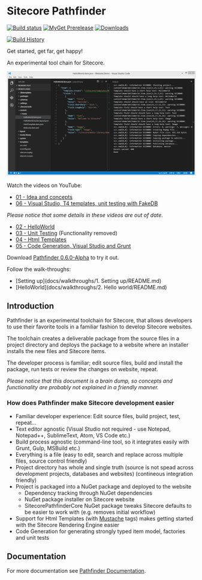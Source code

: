 # Sitecore Pathfinder

[![Build status](https://ci.appveyor.com/api/projects/status/21a8xc3s80mcic81?svg=true)](https://ci.appveyor.com/project/JakobChristensen/sitecore-pathfinder) [![MyGet Prerelease](https://img.shields.io/myget/sitecore-pathfinder/vpre/Sitecore.Pathfinder.svg?label=version)](https://www.myget.org/feed/sitecore-pathfinder/package/nuget/Sitecore.Pathfinder) [![Downloads](https://img.shields.io/myget/sitecore-pathfinder/dt/sitecore.pathfinder.svg?label=downloads)](https://www.myget.org/feed/sitecore-pathfinder/package/nuget/Sitecore.Pathfinder) 

[![Build History](https://ci-buildstats.azurewebsites.net/appveyor/chart/JakobChristensen/sitecore-pathfinder?branch=master&includeBuildsFromPullRequest=false)](https://ci.appveyor.com/project/JakobChristensen/sitecore-pathfinder) 

Get started, get far, get happy!

An experimental tool chain for Sitecore.

![Pathfinder](docs/img/SitecorePathfinder.png)
 
Watch the videos on YouTube:

* [01 - Idea and concepts](https://www.youtube.com/watch?v=TcJ0IoI7sVM)
* [06 - Visual Studio, T4 templates, unit testing with FakeDB](https://youtu.be/_v6-1NKgxT0)

_Please notice that some details in these videos are out of date._

* [02 - HelloWorld](https://www.youtube.com/watch?v=jQz5hAVOTzU)
* [03 - Unit Testing](https://www.youtube.com/watch?v=DWU6D7L8ykg) (Functionality removed) 
* [04 - Html Templates](https://www.youtube.com/watch?v=9aTGhW6ErYM)
* [05 - Code Generation, Visual Studio and Grunt](http://youtu.be/ZM3ve1WhwwQ)

Download [Pathfinder 0.6.0-Alpha](http://vsplugins.sitecore.net/Pathfinder/Sitecore.Pathfinder.zip) to 
try it out.

Follow the walk-throughs:

* [Setting up](docs/walkthroughs/1. Setting up/README.md)
* [HelloWorld](docs/walkthroughs/2. Hello world/README.md)


## Introduction
Pathfinder is an experimental toolchain for Sitecore, that allows developers to use their favorite tools 
in a familiar fashion to develop Sitecore websites.

The toolchain creates a deliverable package from the source files in a project directory and deploys 
the package to a website where an installer installs the new files and Sitecore items.

The developer process is familiar; edit source files, build and install the package, run tests or review the 
changes on website, repeat.

*Please notice that this document is a brain dump, so concepts and functionality are probably not explained 
in a friendly manner.*

### How does Pathfinder make Sitecore development easier
* Familiar developer experience: Edit source files, build project, test, repeat...
* Text editor agnostic (Visual Studio not required - use Notepad, Notepad++, SublimeText, Atom, VS Code etc.)
* Build process agnostic (command-line tool, so it integrates easily with Grunt, Gulp, MSBuild etc.)
* Everything is a file (easy to edit, search and replace across multiple files, source control friendly)
* Project directory has whole and single truth (source is not spead across development projects, databases and websites) (contineous integration friendly) 
* Project is packaged into a NuGet package and deployed to the website
  * Dependency tracking through NuGet dependencies
  * NuGet package installer on Sitecore website
  * SitecorePathfinderCore NuGet package tweaks Sitecore defaults to be easier to work with (e.g. removes initial workflow)
* Support for Html Templates (with [Mustache](https://mustache.github.io/mustache.5.html) tags) makes getting started with the Sitecore Rendering Engine easier
* Code Generation for generating strongly typed item model, factories and unit tests

## Documentation
For more documentation see [Pathfinder Documentation](docs/README.md).
